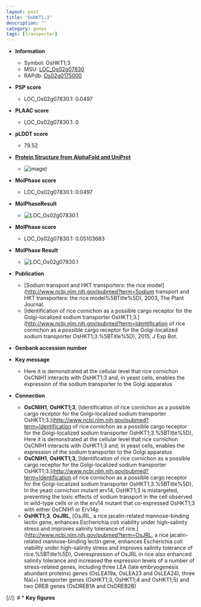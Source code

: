 ```yaml
---
layout: post
title: "OsHKT1;3"
description: ""
category: genes
tags: [transporter]
---
```


* **Information**  
    + Symbol: OsHKT1;3  
    + MSU: [LOC_Os02g07830](http://rice.plantbiology.msu.edu/cgi-bin/ORF_infopage.cgi?orf=LOC_Os02g07830)  
    + RAPdb: [Os02g0175000](http://rapdb.dna.affrc.go.jp/viewer/gbrowse_details/irgsp1?name=Os02g0175000)  

* **PSP score**  
    + LOC_Os02g07830.1: 0.0497 

* **PLAAC score**  
    + LOC_Os02g07830.1: 0 

* **pLDDT score**
    + 79.52

* **[Protein Structure from AlphaFold and UniProt](https://www.uniprot.org/uniprotkb/Q6H501/entry#structure)**
    + ![image](https://ricepsp.github.io/images/Q6/AF-Q6H501-F1.png))

* **MolPhase score**
    + LOC_Os02g07830.1: 0.0497

* **MolPhaseResult**
    + ![LOC_Os02g07830.1](https://ricepsp.github.io/pictures/LOC_Os02g/LOC_Os02g07830.1.png)

* **MolPhase score**
    + LOC_Os02g07830.1: 0.05103683

* **MolPhase Result**
    + ![LOC_Os02g07830.1](https://304243504.github.io/Pictures/LOC_Os02g/LOC_Os02g07830.1.png)

* **Publication**  
    + [Sodium transport and HKT transporters: the rice model](http://www.ncbi.nlm.nih.gov/pubmed?term=Sodium transport and HKT transporters: the rice model%5BTitle%5D), 2003, The Plant Journal.
    + [Identification of rice cornichon as a possible cargo receptor for the Golgi-localized sodium transporter OsHKT1;3.](http://www.ncbi.nlm.nih.gov/pubmed?term=Identification of rice cornichon as a possible cargo receptor for the Golgi-localized sodium transporter OsHKT1;3.%5BTitle%5D), 2015, J Exp Bot.

* **Genbank accession number**  

* **Key message**  
    + Here it is demonstrated at the cellular level that rice cornichon OsCNIH1 interacts with OsHKT1;3 and, in yeast cells, enables the expression of the sodium transporter to the Golgi apparatus

* **Connection**  
    + __OsCNIH1__, __OsHKT1;3__, [Identification of rice cornichon as a possible cargo receptor for the Golgi-localized sodium transporter OsHKT1;3.](http://www.ncbi.nlm.nih.gov/pubmed?term=Identification of rice cornichon as a possible cargo receptor for the Golgi-localized sodium transporter OsHKT1;3.%5BTitle%5D), Here it is demonstrated at the cellular level that rice cornichon OsCNIH1 interacts with OsHKT1;3 and, in yeast cells, enables the expression of the sodium transporter to the Golgi apparatus
    + __OsCNIH1__, __OsHKT1;3__, [Identification of rice cornichon as a possible cargo receptor for the Golgi-localized sodium transporter OsHKT1;3.](http://www.ncbi.nlm.nih.gov/pubmed?term=Identification of rice cornichon as a possible cargo receptor for the Golgi-localized sodium transporter OsHKT1;3.%5BTitle%5D), In the yeast cornichon mutant erv14, OsHKT1;3 is mistargeted, preventing the toxic effects of sodium transport in the cell observed in wild-type cells or in the erv14 mutant that co-expressed OsHKT1;3 with either OsCNIH1 or Erv14p
    + __OsHKT1;3__, __OsJRL__, [OsJRL, a rice jacalin-related mannose-binding lectin gene, enhances Escherichia coli viability under high-salinity stress and improves salinity tolerance of rice.](http://www.ncbi.nlm.nih.gov/pubmed?term=OsJRL, a rice jacalin-related mannose-binding lectin gene, enhances Escherichia coli viability under high-salinity stress and improves salinity tolerance of rice.%5BTitle%5D), Overexpression of OsJRL in rice also enhanced salinity tolerance and increased the expression levels of a number of stress-related genes, including three LEA (late embryogenesis abundant proteins) genes (OsLEA19a, OsLEA23 and OsLEA24), three Na(+) transporter genes (OsHKT1;3, OsHKT1;4 and OsHKT1;5) and two DREB genes (OsDREB1A and OsDREB2B)

[//]: # * **Key figures**  


